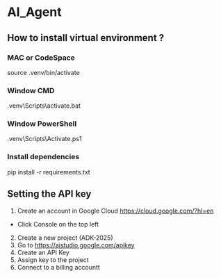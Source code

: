 # AI_Agent

## How to install virtual environment ? 
### MAC or CodeSpace 
source .venv/bin/activate 
### Window CMD 
.venv\Scripts\activate.bat 
### Window PowerShell 
.venv\Scripts\Activate.ps1

### Install dependencies 
pip install -r requirements.txt

## Setting the API key 
1. Create an account in Google Cloud https://cloud.google.com/?hl=en
- Click Console on the top left 
2. Create a new project (ADK-2025)
3. Go to https://aistudio.google.com/apikey
4. Create an API Key 
5. Assign key to the project
6. Connect to a billing accountt

